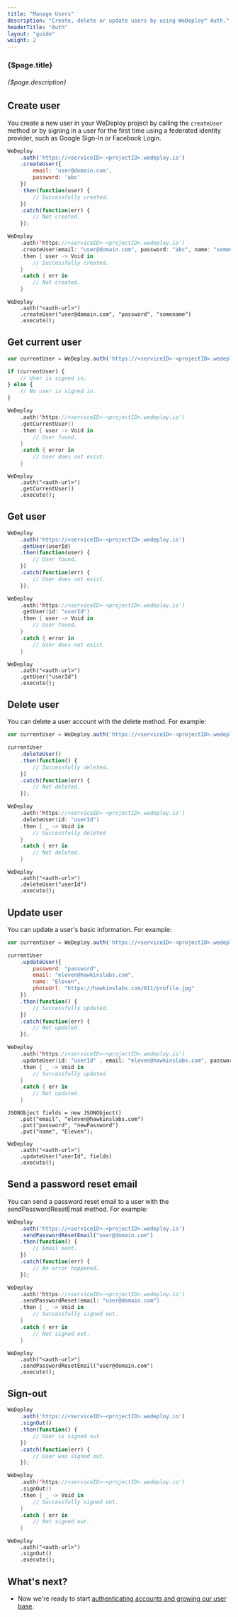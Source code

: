 ```yaml
---
title: "Manage Users"
description: "Create, delete or update users by using WeDeploy™ Auth."
headerTitle: "Auth"
layout: "guide"
weight: 2
---
```


### {$page.title}

###### {$page.description}

<article id="1">

## Create user

You create a new user in your WeDeploy project by calling the `createUser` method or by signing in a user for the first time using a federated identity provider, such as Google Sign-In or Facebook Login.

```javascript
WeDeploy
	.auth('https://<serviceID>-<projectID>.wedeploy.io')
	.createUser({
		email: 'user@domain.com',
		password: 'abc'
	})
	.then(function(user) {
		// Successfully created.
	})
	.catch(function(err) {
		// Not created.
	});
```
```swift
WeDeploy
	.auth('https://<serviceID>-<projectID>.wedeploy.io')
	.createUser(email: "user@domain.com", password: "abc", name: "somename")
	.then { user -> Void in
		// Successfully created.
	}
	.catch { err in
		// Not created.
	}
```
```text/x-java
WeDeploy
	.auth("<auth-url>")
	.createUser("user@domain.com", "password", "somename")
	.execute();
```

</article>

<article id="2">

## Get current user

```javascript
var currentUser = WeDeploy.auth('https://<serviceID>-<projectID>.wedeploy.io').currentUser;

if (currentUser) {
	// User is signed in.
} else {
	// No user is signed in.
}
```
```swift
WeDeploy
	.auth('https://<serviceID>-<projectID>.wedeploy.io')
	.getCurrentUser()
	.then { user -> Void in
		// User found.
	}
	.catch { error in
		// User does not exist.
	}
```
```text/x-java
WeDeploy
	.auth("<auth-url>")
	.getCurrentUser()
	.execute();
```

</article>

<article id="3">

## Get user

```javascript
WeDeploy
	.auth('https://<serviceID>-<projectID>.wedeploy.io')
	.getUser(userId)
	.then(function(user) {
		// User found.
	})
	.catch(function(err) {
		// User does not exist.
	});
```
```swift
WeDeploy
	.auth('https://<serviceID>-<projectID>.wedeploy.io')
	.getUser(id: "userId")
	.then { user -> Void in
		// User found.
	}
	.catch { error in
		// User does not exist.
	}
```
```text/x-java
WeDeploy
	.auth("<auth-url>")
	.getUser("userId")
	.execute();
```

</article>

<article id="4">

## Delete user

You can delete a user account with the delete method. For example:

```javascript
var currentUser = WeDeploy.auth('https://<serviceID>-<projectID>.wedeploy.io').currentUser;

currentUser
	.deleteUser()
	.then(function() {
		// Successfully deleted.
	})
	.catch(function(err) {
		// Not deleted.
	});
```
```swift
WeDeploy
	.auth('https://<serviceID>-<projectID>.wedeploy.io')
	.deleteUser(id: "userId")
	.then { _ -> Void in
		// Successfully deleted
	}
	.catch { err in
		// Not deleted.
	}
```
```text/x-java
WeDeploy
	.auth("<auth-url>")
	.deleteUser("userId")
	.execute();
```

</article>

<article id="5">

## Update user

You can update a user's basic information. For example:

```javascript
var currentUser = WeDeploy.auth('https://<serviceID>-<projectID>.wedeploy.io').currentUser;

currentUser
	.updateUser({
		password: "password",
		email: "eleven@hawkinslabs.com",
		name: "Eleven",
		photoUrl: "https://hawkinslabs.com/011/profile.jpg"
	})
	.then(function() {
		// Successfully updated.
	})
	.catch(function(err) {
		// Not updated.
	});
```
```swift
WeDeploy
	.auth('https://<serviceID>-<projectID>.wedeploy.io')
	.updateUser(id: "userId" , email: "eleven@hawkinslabs.com", password: "password", name: "Eleven")
	.then { _ -> Void in
		// Successfully updated
	}
	.catch { err in
		// Not updated.
	}
```
```text/x-java
JSONObject fields = new JSONObject()
	.put("email", "eleven@hawkinslabs.com")
	.put("password", "newPassword")
	.put("name", "Eleven");

WeDeploy
	.auth("<auth-url>")
	.updateUser("userId", fields)
	.execute();
```

</article>

<article id="6">

## Send a password reset email

You can send a password reset email to a user with the sendPasswordResetEmail method. For example:

```javascript
WeDeploy
	.auth('https://<serviceID>-<projectID>.wedeploy.io')
	.sendPasswordResetEmail("user@domain.com")
	.then(function() {
		// Email sent.
	})
	.catch(function(err) {
		// An error happened.
	});
```
```swift
WeDeploy
	.auth('https://<serviceID>-<projectID>.wedeploy.io')
	.sendPasswordReset(email: "user@domain.com")
	.then { _ -> Void in
		// Successfully signed out.
	}
	.catch { err in
		// Not signed out.
	}
```
```text/x-java
WeDeploy
	.auth("<auth-url>")
	.sendPasswordResetEmail("user@domain.com")
	.execute();
```

</article>

<article id="7">

## Sign-out

```javascript
WeDeploy
	.auth('https://<serviceID>-<projectID>.wedeploy.io')
	.signOut()
	.then(function() {
		// User is signed out.
	})
	.catch(function(err) {
		// User was signed out.
	});
```
```swift
WeDeploy
	.auth('https://<serviceID>-<projectID>.wedeploy.io')
	.signOut()
	.then { _ -> Void in
		// Successfully signed out.
	}
	.catch { err in
		// Not signed out.
	}
```
```text/x-java
WeDeploy
	.auth("<auth-url>")
	.signOut()
	.execute();
```

</article>

## What's next?

* Now we're ready to start [authenticating accounts and growing our user base](/docs/auth/sign-in-with-facebook.html).
